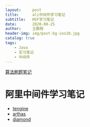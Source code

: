 ```yaml
---
layout:     post
title:      ali中间件学习笔记
subtitle:   HSF学习笔记
date:       2020-08-25
author:     王鹏程
header-img: img/post-bg-ios10.jpg
catalog: true
tags:
    - Java
    - 实习笔记
    - 中间件
---
```


[算法刷题笔记](https://labuladong.gitbook.io/algo/di-ling-zhang-bi-du-xi-lie)

# 阿里中间件学习笔记

- [tengine](https://github.com/alibaba/tengine)
- [arthas](https://github.com/alibaba/arthas)
- [diamond](https://github.com/takeseem/diamond)